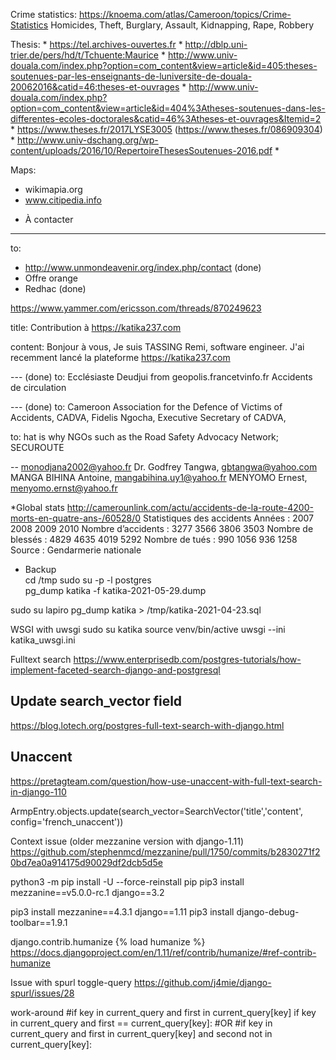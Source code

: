 Crime statistics: https://knoema.com/atlas/Cameroon/topics/Crime-Statistics
	Homicides, Theft, Burglary, Assault, Kidnapping, Rape, Robbery

Thesis:
	* https://tel.archives-ouvertes.fr
	* http://dblp.uni-trier.de/pers/hd/t/Tchuente:Maurice
	* http://www.univ-douala.com/index.php?option=com_content&view=article&id=405:theses-soutenues-par-les-enseignants-de-luniversite-de-douala-20062016&catid=46:theses-et-ouvrages
	* http://www.univ-douala.com/index.php?option=com_content&view=article&id=404%3Atheses-soutenues-dans-les-differentes-ecoles-doctorales&catid=46%3Atheses-et-ouvrages&Itemid=2
	* https://www.theses.fr/2017LYSE3005  (https://www.theses.fr/086909304)
	* http://www.univ-dschang.org/wp-content/uploads/2016/10/RepertoireThesesSoutenues-2016.pdf
	*

Maps:
- wikimapia.org
- www.citipedia.info

* À contacter

---
to:
- http://www.unmondeavenir.org/index.php/contact (done)
- Offre orange
- Redhac (done)

https://www.yammer.com/ericsson.com/threads/870249623

title:
Contribution à https://katika237.com

content:
Bonjour à vous,
Je suis TASSING Remi, software engineer. J'ai recemment lancé la plateforme https://katika237.com


--- (done)
to: Ecclésiaste Deudjui from geopolis.francetvinfo.fr
Accidents de circulation

--- (done)
to: Cameroon Association for the Defence of Victims of Accidents, CADVA,
    Fidelis Ngocha, Executive Secretary of CADVA,

to: hat is why NGOs such as the Road Safety Advocacy Network; SECUROUTE

--
monodjana2002@yahoo.fr
Dr. Godfrey Tangwa, gbtangwa@yahoo.com
MANGA BIHINA Antoine, mangabihina.uy1@yahoo.fr
MENYOMO Ernest, menyomo.ernst@yahoo.fr


*Global stats
http://camerounlink.com/actu/accidents-de-la-route-4200-morts-en-quatre-ans-/60528/0
Statistiques des accidents
Années : 2007 2008 2009 2010
Nombre d’accidents : 3277 3566 3806 3503
Nombre de blessés : 4829 4635 4019 5292
Nombre de tués : 990 1056 936 1258
Source : Gendarmerie nationale  


* Backup  
cd /tmp
sudo su -p -l postgres  
pg_dump katika -f katika-2021-05-29.dump

sudo su lapiro
pg_dump katika > /tmp/katika-2021-04-23.sql


WSGI with uwsgi
sudo su katika
source venv/bin/active
uwsgi --ini katika_uwsgi.ini


Fulltext search
https://www.enterprisedb.com/postgres-tutorials/how-implement-faceted-search-django-and-postgresql

## Update search_vector field
https://blog.lotech.org/postgres-full-text-search-with-django.html

## Unaccent

https://pretagteam.com/question/how-use-unaccent-with-full-text-search-in-django-110

ArmpEntry.objects.update(search_vector=SearchVector('title','content', config='french_unaccent'))




Context issue (older mezzanine version with django-1.11)
https://github.com/stephenmcd/mezzanine/pull/1750/commits/b2830271f20bd7ea0a914175d90029df2dcb5d5e


python3 -m pip install -U --force-reinstall pip
pip3 install mezzanine==v5.0.0-rc.1 django==3.2

pip3 install mezzanine==4.3.1 django==1.11
pip3 install django-debug-toolbar==1.9.1


django.contrib.humanize
{% load humanize %}
https://docs.djangoproject.com/en/1.11/ref/contrib/humanize/#ref-contrib-humanize

Issue with spurl toggle-query
https://github.com/j4mie/django-spurl/issues/28

work-around
#if key in current_query and first in current_query[key]
if key in current_query and first == current_query[key]:
#OR
#if key in current_query and first in current_query[key] and second not in current_query[key]:


